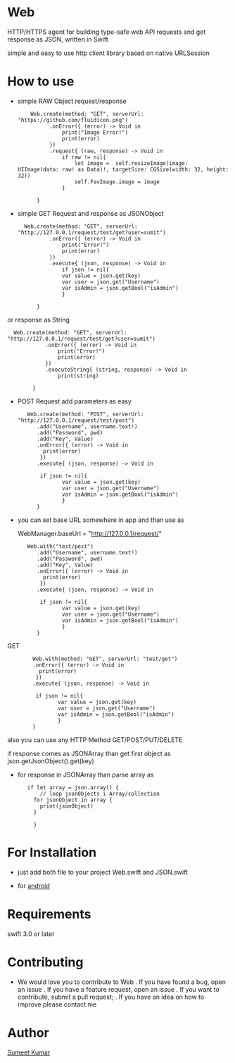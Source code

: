 # Web
HTTP/HTTPS agent for building type-safe web API requests and get response as JSON, written in Swift

simple and easy to use http client library based on native URLSession

# How to use

* simple RAW Object request/response


          Web.create(method: "GET", serverUrl: "https://github.com/fluidicon.png")
                .onError({ (error) -> Void in
                    print("Image Error!")
                    print(error)
                })
                .request{ (raw, response) -> Void in
                    if raw != nil{
                        let image =  self.resizeImage(image: UIImage(data: raw! as Data)!, targetSize: CGSize(width: 32, height: 32))
                        self.FavImage.image = image
                    }
             
            }


* simple GET Request and response as JSONObject

        Web.create(method: "GET", serverUrl: "http://127.0.0.1/request/test/get?user=sumit")
                .onError({ (error) -> Void in
                    print("Error!")
                    print(error)
                })
                .execute{ (json, response) -> Void in
                    if json != nil{
                    var value = json.get(key)
                    var user = json.get("Username")
                    var isAdmin = json.getBool("isAdmin")
                    }
             
            }
            
            
 or response as String 

      Web.create(method: "GET", serverUrl: "http://127.0.0.1/request/test/get?user=sumit")
                .onError({ (error) -> Void in
                    print("Error!")
                    print(error)
                })
                .executeString{ (string, response) -> Void in
                    print(string)
             
            }


* POST Request 
  add parameters as easy

         Web.create(method: "POST", serverUrl: "http://127.0.0.1/request/test/post")
            .add("Username", username.text!)
            .add("Password", pwd)
            .add("Key", Value)
            .onError({ (error) -> Void in
              print(error)
             })
            .execute{ (json, response) -> Void in
                
             if json != nil{
                    var value = json.get(key)
                    var user = json.get("Username")
                    var isAdmin = json.getBool("isAdmin")
                    }
            }




* you can set base URL somewhere in app and than use as 

    WebManager.baseUrl = "http://127.0.0.1/request/"

         Web.with("test/post")
            .add("Username", username.text!)
            .add("Password", pwd)
            .add("Key", Value)
            .onError({ (error) -> Void in
              print(error)
             })
            .execute{ (json, response) -> Void in
                
             if json != nil{
                    var value = json.get(key)
                    var user = json.get("Username")
                    var isAdmin = json.getBool("isAdmin")
                    }
            }
            
 GET    
            
            Web.with(method: "GET", serverUrl: "test/get")
            .onError({ (error) -> Void in
              print(error)
             })
            .execute{ (json, response) -> Void in
                
             if json != nil{
                    var value = json.get(key)
                    var user = json.get("Username")
                    var isAdmin = json.getBool("isAdmin")
                    }
            }
            

also you can use any HTTP Method GET/POST/PUT/DELETE

if response comes as JSONArray than get first object as json.getJsonObject().get(key)

* for response in JSONArray than parse array as 

         if let array = json.array() {               
             // loop jsonObjects i Array/collection
           for jsonObject in array {
             print(jsonObject)
           }
      
           }


# For Installation 
 * just add both file to your project Web.swift and JSON.swift

* for [android](https://github.com/sumeet21/net) 

# Requirements
 swift 3.0 or later
 

# Contributing
* We would love you to contribute to Web
  . If you have found a bug, open an issue
  . If you have a feature request, open an issue
  . If you want to contribute, submit a pull request;
  . If you have an idea on how to improve please contact me
  
# Author
 [Sumeet Kumar](https://github.com/sumeet21/net) 





